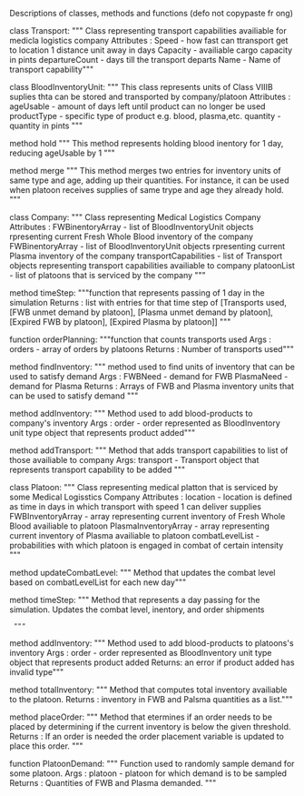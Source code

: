 




Descriptions of classes, methods and functions (defo not copypaste fr ong)


class Transport:
  """ Class representing transport capabilities availiable for medicla logistics company
        Attributes :
          Speed - how fast can ttransport get to location 1 distance unit away in days
          Capacity - availiable cargo capacity in pints
          departureCount - days till the transport departs
          Name - Name of transport capability"""


class BloodInventoryUnit:
""" This class represents units of Class VIIIB suplies thta can be stored and transported by company/platoon
      Attributes :
       ageUsable - amount of days left until product can no longer be used
       productType - specific type of product e.g. blood, plasma,etc.
       quantity - quantity in pints """

method hold
 """
    This method represents holding blood inentory for 1 day,
   reducing ageUsable by 1
    """

method merge
 """ This method merges two entries for inventory units of same type and age,
      adding up their quantities. For instance, it can be used when platoon receives
      supplies of same trype and age they already hold.
    """


class Company:
  """ Class representing Medical Logistics Company
  Attributes :
  FWBinentoryArray - list of BloodInventoryUnit objects rpresenting current Fresh Whole Blood inventory of the company
  FWBinentoryArray - list of BloodInventoryUnit objects rpresenting current Plasma inventory of the company
  transportCapabilities - list of Transport objects representing transport capabilities availiable to company
  platoonList - list of platoons that is serviced by the company
   """


method timeStep:
    """function that represents passing of 1 day in the simulation
      Returns : list with entries for that time step of
      [Transports used, [FWB unmet demand by platoon], [Plasma unmet demand by platoon], [Expired FWB by platoon], [Expired Plasma by platoon]] """



function orderPlanning:
    """function that counts transports used
       Args :
       orders - array of orders by platoons
       Returns :
       Number of transports used"""


method findInventory:
    """ method used to find units of inventory that can be used to satisfy demand
        Args :
        FWBNeed - demand for FWB
        PlasmaNeed - demand for Plasma
        Returns :
        Arrays of FWB and Plasma inventory units that can be used to satisfy demand
     """

method addInventory:
    """ Method used to add blood-products to company's inventory
        Args :
        order - order represented as BloodInventory unit type object that represents product added"""


method addTransport:
    """ Method that adds transport capabilities to list of those availiable to company
        Args:
        transport - Transport object that represents transport capability to be added """

class Platoon:
  """ Class representing medical platton that is serviced by some Medical Logisstics Company
      Attributes :
      location - location is defined as time in days in which transport with speed 1 can deliver supplies
      FWBInventoryArray - array representing current inventory of Fresh Whole Blood availiable to platoon
      PlasmaInventoryArray - array representing current inventory of Plasma availiable to platoon
      combatLevelList - probabilities with which platoon is engaged in combat of certain intensity """

method updateCombatLevel:
    """ Method that updates the combat level based on combatLevelList for each new day"""


method timeStep:
     """ Method that represents a day passing for the simulation. Updates the combat level, inentory, and order shipments

     """

method  addInventory:
    """ Method used to add blood-products to platoons's inventory
        Args :
        order - order represented as BloodInventory unit type object that represents product added
         Returns:
          an error if product added has invalid type"""

method totalInventory:
    """ Method that computes total inventory availiable to the platoon.
      Returns :
        inventory in FWB and Palsma quantities as a list."""

method placeOrder:
    """ Method that etermines if an order needs to be placed by determining if the current inventory is below the given threshold.
        Returns :
        If an order is needed the order placement variable is updated to place this order.
    """

function  PlatoonDemand:
  """ Function used to randomly sample demand for some platoon.
     Args :
     platoon - platoon for which demand is to be sampled
     Returns :
     Quantities of FWB and Plasma demanded.
  """
